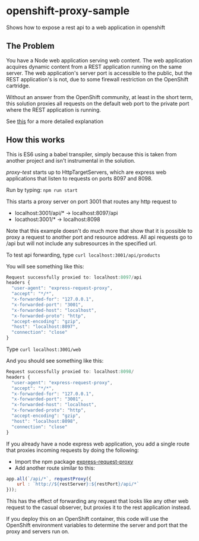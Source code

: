 # openshift-proxy-sample
Shows how to expose a rest api to a web application in openshift

The Problem
--------

You have a Node web application serving web content.
The web application acquires dynamic content from a REST application running on the same server.
The web application's server port is accessible to the public, but the REST application's is not, 
due to some firewall restriction on the OpenShift cartridge.

Without an answer from the OpenShift community, at least in the short term, this solution proxies all 
requests on the default web port to the private port where the REST application is running.

See [this](http://stackoverflow.com/questions/41971822/openshift-node-rest-service-error-this-site-can-t-be-reached) for a more detailed explanation
 
How this works
--------------

This is ES6 using a babel transpiler, simply because this is taken from another project and isn't instrumental in the solution.

*proxy-test* starts up to HttpTargetServers, which are express web applications that listen to requests on ports 8097 and 8098.
  
Run by typing: `npm run start`

This starts a proxy server on port 3001 that routes any http request to 
* localhost:3001/api/* -> localhost:8097/api
* locathost:3001/* -> localhost:8098

Note that this example doesn't do much more that show that it is possible to 
proxy a request to another port and resource address.  All api requests 
go to /api but will not include any subresources in the specified url.  

To test api forwarding, type `curl localhost:3001/api/products`

You will see something like this:

```javascript
Request successfully proxied to: localhost:8097/api 
headers {
  "user-agent": "express-request-proxy",
  "accept": "*/*",
  "x-forwarded-for": "127.0.0.1",
  "x-forwarded-port": "3001",
  "x-forwarded-host": "localhost",
  "x-forwarded-proto": "http",
  "accept-encoding": "gzip",
  "host": "localhost:8097",
  "connection": "close"
} 
```

Type `curl localhost:3001/web`

And you should see something like this:

```javascript
Request successfully proxied to: localhost:8098/ 
headers {
  "user-agent": "express-request-proxy",
  "accept": "*/*",
  "x-forwarded-for": "127.0.0.1",
  "x-forwarded-port": "3001",
  "x-forwarded-host": "localhost",
  "x-forwarded-proto": "http",
  "accept-encoding": "gzip",
  "host": "localhost:8098",
  "connection": "close"
}
```

If you already have a node express web application, you add a single route
that proxies incoming requests by doing the following:

* Import the npm package [express-request-proxy](https://www.npmjs.com/package/express-request-proxy)
* Add another route similar to this:
```javascript
app.all(`/api/*`, requestProxy({
    url : `http://${restServer}:${restPort}/api/*`
}));
```

This has the effect of forwarding any request that looks like any other 
web request to the casual observer, but proxies it to the rest application
instead.  

If you deploy this on an OpenShift container, this code will use the 
OpenShift environment variables to determine the server and port that the
proxy and servers run on.

